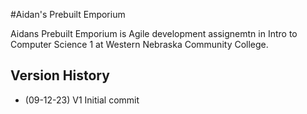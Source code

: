 #Aidan's Prebuilt Emporium

Aidans Prebuilt Emporium is Agile development assignemtn in Intro to Computer Science 1 at Western Nebraska Community College.

## Version History
- (09-12-23) V1 Initial commit